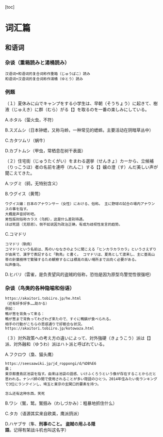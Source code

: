 [toc]
# 词汇篇



## 和语词

### 杂谈（重箱読みと湯桶読み）

```
汉语词+和语词的复合词称作重箱（じゅうばこ）読み
和语词+汉语词的复合词称作湯桶（ゆとう）読み
```

### 例题

（１）夏休みに山でキャンプをする小学生は、早朝（そうちょう）に起きて、樹液（じゅえき）に群（むら）がる【】を取るのを一番の楽しみにしている。

A.ホタル（萤火虫，不符）

B.スズムシ（日本钟蟋，又称马蛉，一种常见的蟋蟀。主要活动在阴暗草丛中）

C.カタツムリ（蜗牛）

D.カブトムシ（甲虫，常栖息在树干表面）

（２）住宅街（じゅうたくがい）をまわる選挙（せんきょ）カーから、立候補（りっこうほ）者の名前を連呼（れんこ）する【】嬢の澄（す）んだ美しい声が聞こえてきた。

A.ツグミ（鸫，无特别含义）

B.ウグイス（黄莺）

```
ウグイス嬢：日本のアナウンサー（女性）における、俗称。 主に野球の試合の場内アナウンスの事を指す。
大概是声音好听吧。
男性版则俗称カラス（乌鸦），这是什么差别待遇。
ほぼ死語（无慈悲）。倒不如说因为政治正确，有成为歧视性发言的趋势。
```

C.コマドリ

```
コマドリ（駒鳥）
コマドリという名前は、馬のいななきのように聞こえる「ヒンカラカラカラ」というさえずりが由来で、漢字で表記すると「駒鳥」と書く。 コマドリは、夏鳥として渡来し、主に亜高山帯の針葉樹林で繁殖するため観察するには標高の高い場所まで出向く必要がある。
叫声像马。
```

D.ヒバリ（雲雀，是负责望风的盗贼的俗称，恐怕是因为原型鸟警觉性很强吧）

### 杂谈（鸟类的各种隐喻和俗语）

```
https://akaitori.tobiiro.jp/he.html
（还有好多好多……助かる）
例如：
鴨が葱を背負って来る：
鴨が葱まで背負ってわざわざ来たので、すぐに鴨鍋が食べられる。
相手の行動がこちらの思惑通りで好都合な状況。
https://akaitori.tobiiro.jp/kotowaza.html
```

（３）対外政策への考え方の違いによって、対外強硬（きょうこう）派は【】派、対外融和（ゆうわ）派はハト派と呼ばれている。

A.フクロウ（梟、猫头鹰）

```
https://seesaawiki.jp/jd_roppongi/d/%DB%E6
梟；
東京都豊島区池袋を指す。由来は池袋の語感、いけふくろうという像が存在することからだと思われる。ナンパ師の間で使用されることが多い隠語のひとつ。2014年住みたい街ランキングで3位にランクインし、埼玉と東京の玄関口的要素を持つ。

怎么还有这种东西，笑死
```

B.ワシ（鷲，鹫。鷲掴み（わしづかみ）：粗暴地抓住什么）

C.タカ（语源其实来自欧美，鹰派鸽派）

D.ハヤブサ（隼、**刑事のこと。** **盗賊の用ふる隠語**。记得有架战斗机也叫这名字）



